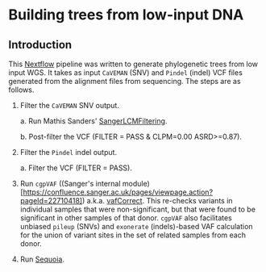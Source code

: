 # Building trees from low-input DNA

## Introduction

This [Nextflow](https://www.nextflow.io/) pipeline was written to generate
phylogenetic trees from low input WGS. It takes as input `CaVEMAN` (SNV) 
and `Pindel` (indel) VCF files generated from the alignment files from 
sequencing. The steps are as follows.

1. Filter the `CaVEMAN` SNV output.
    
    a. Run Mathis Sanders' [SangerLCMFiltering](https://github.com/MathijsSanders/SangerLCMFiltering). 
    
    b. Post-filter the VCF (FILTER = PASS & CLPM=0.00 ASRD>=0.87).

2. Filter the `Pindel` indel output.
    
    a. Filter the VCF (FILTER = PASS).

3. Run `cgpVAF` ((Sanger's internal module)[https://confluence.sanger.ac.uk/pages/viewpage.action?pageId=22710418])
    a.k.a. [vafCorrect](https://github.com/cancerit/vafCorrect). This re-checks
    variants in individual samples that were non-significant, but that were
    found to be significant in other samples of that donor. `cgpVAF` also
    facilitates unbiased `pileup` (SNVs) and `exonerate` (indels)-based VAF
    calculation for the union of variant sites in the set of related samples
    from each donor. 
    
4. Run [Sequoia](https://github.com/TimCoorens/Sequoia).
    

